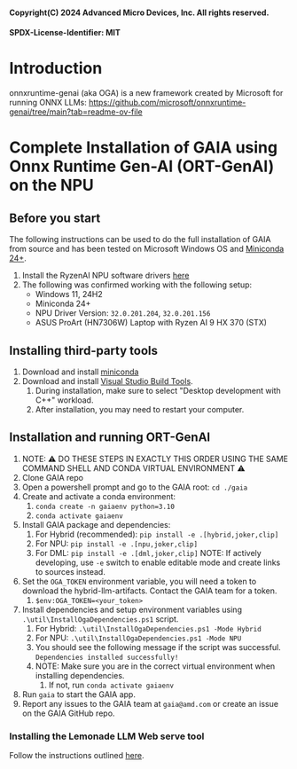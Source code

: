 #### Copyright(C) 2024 Advanced Micro Devices, Inc. All rights reserved.
#### SPDX-License-Identifier: MIT

# Introduction

onnxruntime-genai (aka OGA) is a new framework created by Microsoft for running ONNX LLMs: https://github.com/microsoft/onnxruntime-genai/tree/main?tab=readme-ov-file

# Complete Installation of GAIA using Onnx Runtime Gen-AI (ORT-GenAI) on the NPU

## Before you start
The following instructions can be used to do the full installation of GAIA from source and has been tested on Microsoft Windows OS and [Miniconda 24+](https://docs.anaconda.com/free/miniconda/).

1. Install the RyzenAI NPU software drivers [here](https://ryzenai.docs.amd.com/en/latest/inst.html)
1. The following was confirmed working with the following setup:
    * Windows 11, 24H2
    * Miniconda 24+
    * NPU Driver Version: `32.0.201.204`, `32.0.201.156`
    * ASUS ProArt (HN7306W) Laptop with Ryzen AI 9 HX 370 (STX)

## Installing third-party tools
1. Download and install [miniconda](https://docs.anaconda.com/miniconda/)
1. Download and install [Visual Studio Build Tools](https://aka.ms/vs/17/release/vs_BuildTools.exe).
    1. During installation, make sure to select "Desktop development with C++" workload.
    1. After installation, you may need to restart your computer.

## Installation and running ORT-GenAI
1. NOTE: ⚠️ DO THESE STEPS IN EXACTLY THIS ORDER USING THE SAME COMMAND SHELL AND CONDA VIRTUAL ENVIRONMENT ⚠️
1. Clone GAIA repo
1. Open a powershell prompt and go to the GAIA root: `cd ./gaia`
1. Create and activate a conda environment:
    1. `conda create -n gaiaenv python=3.10`
    1. `conda activate gaiaenv`
1. Install GAIA package and dependencies:
    1. For Hybrid (recommended): `pip install -e .[hybrid,joker,clip]`
    1. For NPU: `pip install -e .[npu,joker,clip]`
    1. For DML: `pip install -e .[dml,joker,clip]`
    NOTE: If actively developing, use `-e` switch to enable editable mode and create links to sources instead.
1. Set the `OGA_TOKEN` environment variable, you will need a token to download the hybrid-llm-artifacts. Contact the GAIA team for a token.
    1. `$env:OGA_TOKEN=<your_token>`
1. Install dependencies and setup environment variables using `.\util\InstallOgaDependencies.ps1` script.
    1. For Hybrid: `.\util\InstallOgaDependencies.ps1 -Mode Hybrid`
    1. For NPU: `.\util\InstallOgaDependencies.ps1 -Mode NPU`
    1. You should see the following message if the script was successful. `Dependencies installed successfully!`
    1. NOTE: Make sure you are in the correct virtual environment when installing dependencies.
        1. If not, run `conda activate gaiaenv`
1. Run `gaia` to start the GAIA app.
1. Report any issues to the GAIA team at `gaia@amd.com` or create an issue on the GAIA GitHub repo.

### Installing the Lemonade LLM Web serve tool
Follow the instructions outlined [here](https://github.com/onnx/turnkeyml/blob/main/docs/ort_genai_npu.md).
